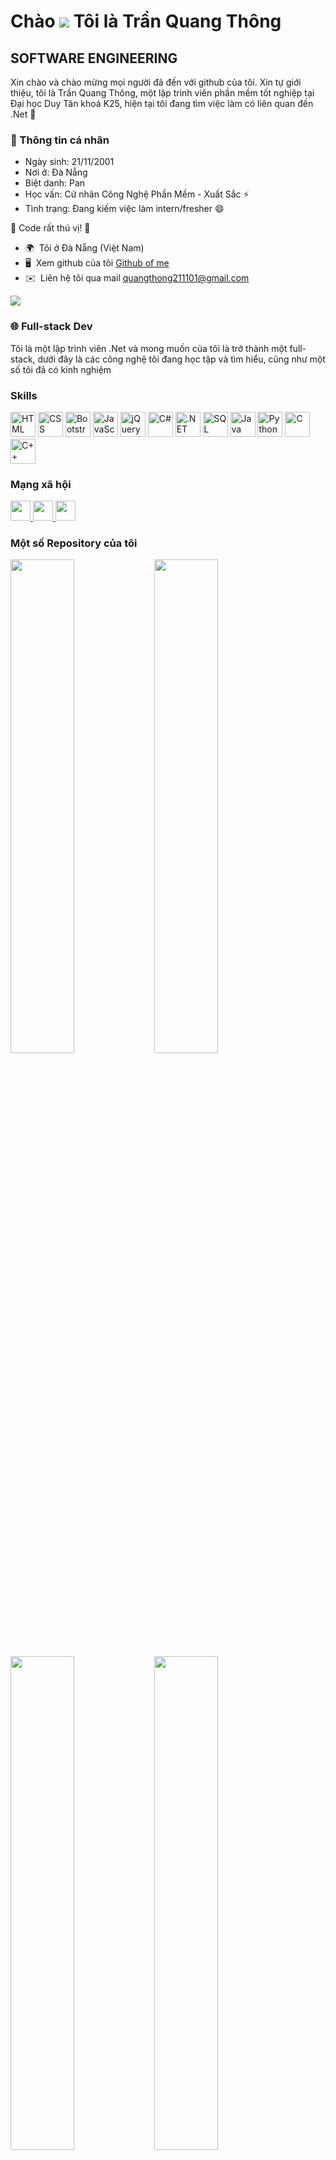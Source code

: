 Chào ![](https://user-images.githubusercontent.com/18350557/176309783-0785949b-9127-417c-8b55-ab5a4333674e.gif) Tôi là Trần Quang Thông
=====================================================================================================================================

SOFTWARE ENGINEERING
----------------------------

Xin chào và chào mừng mọi người đã đến với github của tôi. Xin tự giới thiệu, tôi là Trần Quang Thông, một lập trình viên phần mềm tốt nghiệp tại Đại học Duy Tân khoá K25, hiện tại tôi đang tìm việc làm có liên quan đến .Net 🤔

### 💼 Thông tin cá nhân

* Ngày sinh: 21/11/2001
* Nơi ở: Đà Nẵng
* Biệt danh: Pan
* Học vấn: Cử nhân Công Nghệ Phần Mềm - Xuất Sắc ⚡
* Tình trạng: Đang kiếm việc làm intern/fresher 😄

🚀 Code rất thú vị! 🚀

* 🌍  Tôi ở Đà Nẵng (Việt Nam)
* 🖥️  Xem github của tôi [Github of me](https://github.com/thong21112001)
* ✉️  Liên hệ tôi qua mail [quangthong211101@gmail.com](mailto:quangthong211101@gmail.com)

<a href="https://github.com/thong21112001" target="_blank" rel="noreferrer"><img
src="https://img.shields.io/github/followers/thong21112001?logo=github&style=for-the-badge&color=0891b2&labelColor=1c1917" /></a>

### 🌐 Full-stack Dev

Tôi là một lập trình viên .Net và mong muốn của tôi là trở thành một full-stack, dưới đây là các công nghệ tôi đang học tập và tìm hiểu, cũng như một số tôi đã có kinh nghiệm

### Skills

<p align="left">
  <img src="https://cdn.jsdelivr.net/gh/devicons/devicon/icons/html5/html5-original.svg" alt="HTML" width="40" height="40"/>
  <img src="https://cdn.jsdelivr.net/gh/devicons/devicon/icons/css3/css3-original.svg" alt="CSS" width="40" height="40"/>
  <img src="https://cdn.jsdelivr.net/gh/devicons/devicon/icons/bootstrap/bootstrap-original.svg" alt="Bootstrap" width="40" height="40"/>
  <img src="https://cdn.jsdelivr.net/gh/devicons/devicon/icons/javascript/javascript-original.svg" alt="JavaScript" width="40" height="40"/>
  <img src="https://cdn.jsdelivr.net/gh/devicons/devicon/icons/jquery/jquery-original.svg" alt="jQuery" width="40" height="40"/>
  <img src="https://cdn.jsdelivr.net/gh/devicons/devicon/icons/csharp/csharp-original.svg" alt="C#" width="40" height="40"/>
  <img src="https://cdn.jsdelivr.net/gh/devicons/devicon/icons/dotnetcore/dotnetcore-original.svg" alt=".NET" width="40" height="40"/>
  <img src="https://cdn.jsdelivr.net/gh/devicons/devicon/icons/microsoftsqlserver/microsoftsqlserver-plain.svg" alt="SQL Server" width="40" height="40"/>
  <img src="https://cdn.jsdelivr.net/gh/devicons/devicon/icons/java/java-original.svg" alt="Java" width="40" height="40"/>
  <img src="https://cdn.jsdelivr.net/gh/devicons/devicon/icons/python/python-original.svg" alt="Python" width="40" height="40"/>
  <img src="https://cdn.jsdelivr.net/gh/devicons/devicon/icons/c/c-original.svg" alt="C" width="40" height="40"/>
  <img src="https://cdn.jsdelivr.net/gh/devicons/devicon/icons/cplusplus/cplusplus-original.svg" alt="C++" width="40" height="40"/>
</p>

### Mạng xã hội

<p>
 <a href="https://www.linkedin.com/in/quang-thong-tran-4885b3238/" target="_blank" rel="noreferrer">
    <picture>
      <source media="(prefers-color-scheme: dark)" srcset="https://raw.githubusercontent.com/danielcranney/readme-generator/main/public/icons/socials/linkedin-dark.svg" />
      <source media="(prefers-color-scheme: light)" srcset="https://raw.githubusercontent.com/danielcranney/readme-generator/main/public/icons/socials/linkedin.svg" />
      <img src="https://raw.githubusercontent.com/danielcranney/readme-generator/main/public/icons/socials/linkedin.svg" width="32" height="32" />
    </picture>
  </a>
  <a href="https://www.facebook.com/quangthong211101" target="_blank" rel="noreferrer">
    <picture>
      <source media="(prefers-color-scheme: dark)" srcset="https://raw.githubusercontent.com/danielcranney/readme-generator/main/public/icons/socials/facebook-dark.svg" />
      <source media="(prefers-color-scheme: light)" srcset="https://raw.githubusercontent.com/danielcranney/readme-generator/main/public/icons/socials/facebook.svg" />
      <img src="https://raw.githubusercontent.com/danielcranney/readme-generator/main/public/icons/socials/facebook.svg" width="32" height="32" />
    </picture>
  </a>
  <a href="https://github.com/thong21112001" target="_blank" rel="noreferrer">
    <picture>
      <source media="(prefers-color-scheme: dark)" srcset="https://raw.githubusercontent.com/danielcranney/readme-generator/main/public/icons/socials/github-dark.svg" />
      <source media="(prefers-color-scheme: light)" srcset="https://raw.githubusercontent.com/danielcranney/readme-generator/main/public/icons/socials/github.svg" />
      <img src="https://raw.githubusercontent.com/danielcranney/readme-generator/main/public/icons/socials/github.svg" width="32" height="32" />
    </picture>
  </a>
</p>

### Một số Repository của tôi

<div width="100%" align="center">
  <a href="https://github.com/thong21112001/Shoes-Management-System" align="left">
    <img align="left" width="45%" src="https://github-readme-stats.vercel.app/api/pin/?username=thong21112001&repo=shoes-management-system&title_color=0891b2&text_color=ffffff&icon_color=0891b2&bg_color=1c1917&hide_border=true&locale=en"/>
  </a>
  <a href="https://github.com/thong21112001/BookSale-Management-With-Net8" align="left">
    <img align="left" width="45%" src="https://github-readme-stats.vercel.app/api/pin/?username=thong21112001&repo=BookSale-Management-With-Net8&title_color=0891b2&text_color=ffffff&icon_color=0891b2&bg_color=1c1917&hide_border=true&locale=en"/>
  </a>
</div>

<br/><br/><br/><br/><br/><br/><br/>

<div width="100%" align="center">
  <a href="https://github.com/thong21112001/BDC25" align="left">
    <img align="left" width="45%" src="https://github-readme-stats.vercel.app/api/pin/?username=thong21112001&repo=bdc25&title_color=0891b2&text_color=ffffff&icon_color=0891b2&bg_color=1c1917&hide_border=true&locale=en"/>
  </a>
  <a href="https://github.com/thong21112001/Management-Shoes-Store" align="left">
    <img align="left" width="45%" src="https://github-readme-stats.vercel.app/api/pin/?username=thong21112001&repo=Management-Shoes-Store&title_color=0891b2&text_color=ffffff&icon_color=0891b2&bg_color=1c1917&hide_border=true&locale=en"/>
  </a>
</div>
